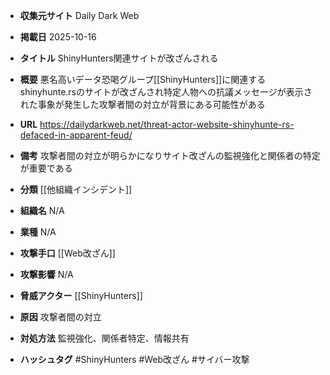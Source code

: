 - **収集元サイト**
Daily Dark Web

- **掲載日**
2025-10-16

- **タイトル**
ShinyHunters関連サイトが改ざんされる

- **概要**
悪名高いデータ恐喝グループ[[ShinyHunters]]に関連するshinyhunte.rsのサイトが改ざんされ特定人物への抗議メッセージが表示された事象が発生した攻撃者間の対立が背景にある可能性がある

- **URL**
https://dailydarkweb.net/threat-actor-website-shinyhunte-rs-defaced-in-apparent-feud/

- **備考**
攻撃者間の対立が明らかになりサイト改ざんの監視強化と関係者の特定が重要である

- **分類**
[[他組織インシデント]]

- **組織名**
N/A

- **業種**
N/A

- **攻撃手口**
[[Web改ざん]]

- **攻撃影響**
N/A

- **脅威アクター**
[[ShinyHunters]]

- **原因**
攻撃者間の対立

- **対処方法**
監視強化、関係者特定、情報共有

- **ハッシュタグ**
#ShinyHunters #Web改ざん #サイバー攻撃
